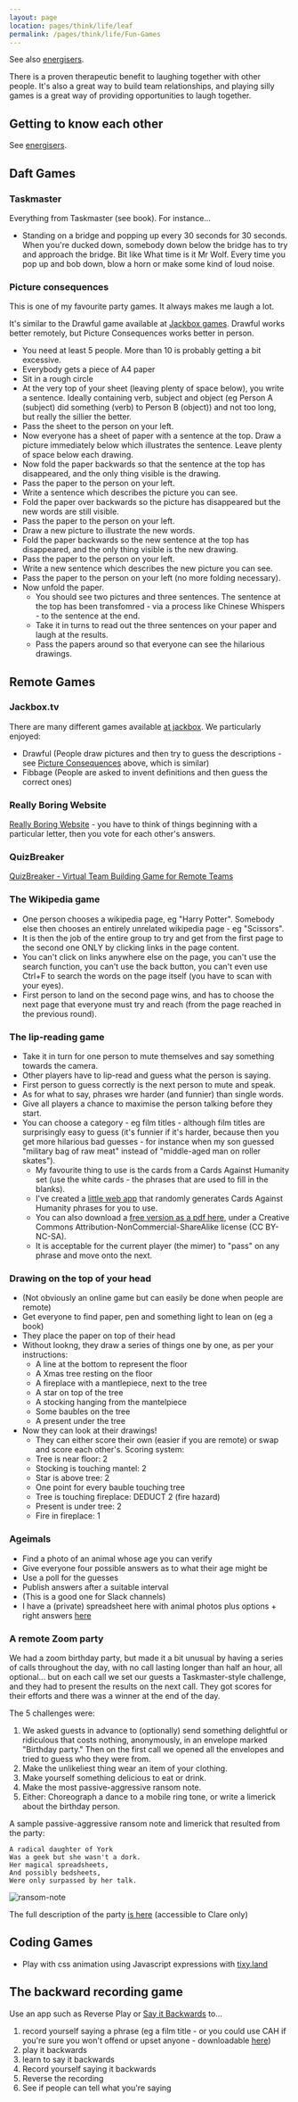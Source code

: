 ```yaml
---
layout: page
location: pages/think/life/leaf
permalink: /pages/think/life/Fun-Games
---
```


See also [energisers](/pages/think/events/workshops/Energisers-and-Warmups).

There is a proven therapeutic benefit to laughing together with other people. It's also a great way to build team relationships, and playing silly games is a great way of providing opportunities to laugh together.

## Getting to know each other

See [energisers](/pages/think/events/workshops/Energisers-and-Warmups#getting-to-know-each-other).

## Daft Games

### Taskmaster

Everything from Taskmaster (see book). For instance...
- Standing on a bridge and popping up every 30 seconds for 30 seconds. When you're ducked down, somebody down below the bridge has to try and approach the bridge. Bit like What time is it Mr Wolf. Every time you pop up and bob down, blow a horn or make some kind of loud noise.

### Picture consequences

This is one of my favourite party games. It always makes me laugh a lot.

It's similar to the Drawful game available at [Jackbox games](#jackbox-tv). Drawful works better remotely, but Picture Consequences works better in person.

- You need at least 5 people. More than 10 is probably getting a bit excessive.
- Everybody gets a piece of A4 paper
- Sit in a rough circle
- At the very top of your sheet (leaving plenty of space below), you write a sentence. Ideally containing verb, subject and object (eg Person A (subject) did something (verb) to Person B (object)) and not too long, but really the sillier the better.
- Pass the sheet to the person on your left.
- Now everyone has a sheet of paper with a sentence at the top. Draw a picture immediately below which illustrates the sentence. Leave plenty of space below each drawing.
- Now fold the paper backwards so that the sentence at the top has disappeared, and the only thing visible is the drawing.
- Pass the paper to the person on your left.
- Write a sentence which describes the picture you can see. 
- Fold the paper over backwards so the picture has disappeared but the new words are still visible.
- Pass the paper to the person on your left.
- Draw a new picture to illustrate the new words.
- Fold the paper backwards so the new sentence at the top has disappeared, and the only thing visible is the new drawing.
- Pass the paper to the person on your left.
- Write a new sentence which describes the new picture you can see. 
- Pass the paper to the person on your left (no more folding necessary).
- Now unfold the paper.
    - You should see two pictures and three sentences. The sentence at the top has been transfomred - via a process like Chinese Whispers - to the sentence at the end.
    - Take it in turns to read out the three sentences on your paper and laugh at the results.
    - Pass the papers around so that everyone can see the hilarious drawings.

## Remote Games

### Jackbox.tv

There are many different games available [at jackbox](https://www.jackboxgames.com/how-to-play/). We particularly enjoyed: 
- Drawful (People draw pictures and then try to guess the descriptions - see [Picture Consequences](#picture-consequences) above, which is similar)
- Fibbage (People are asked to invent definitions and then guess the correct ones)

### Really Boring Website

[Really Boring Website](https://really.boring.website/) - you have to think of things beginning with a particular letter, then you vote for each other's answers.

### QuizBreaker

[QuizBreaker - Virtual Team Building Game for Remote Teams](https://www.quizbreaker.com/)

### The Wikipedia game

- One person chooses a wikipedia page, eg "Harry Potter". Somebody else then chooses an entirely unrelated wikipedia page - eg "Scissors". 
- It is then the job of the entire group to try and get from the first page to the second one ONLY by clicking links in the page content. 
- You can't click on links anywhere else on the page, you can't use the search function, you can't use the back button, you can't even use Ctrl+F to search the words on the page itself (you have to scan with your eyes). 
- First person to land on the second page wins, and has to choose the next page that everyone must try and reach (from the page reached in the previous round).

### The lip-reading game

- Take it in turn for one person to mute themselves and say something towards the camera.
- Other players have to lip-read and guess what the person is saying.
- First person to guess correctly is the next person to mute and speak.
- As for what to say, phrases wre harder (and funnier) than single words.
- Give all players a chance to maximise the person talking before they start.
- You can choose a category - eg film titles - although film titles are surprisingly easy to guess (it's funnier if it's harder, because then you get more hilarious bad guesses - for instance when my son guessed "military bag of raw meat" instead of "middle-aged man on roller skates").
    - My favourite thing to use is the cards from a Cards Against Humanity set (use the white cards - the phrases that are used to fill in the blanks).
    - I've created a [little web app](https://cah-answer-generator.herokuapp.com/) that randomly generates Cards Against Humanity phrases for you to use.
    - You can also download a [free version as a pdf here](https://cards-against-humanity.en.softonic.com/#), under a Creative Commons Attribution-NonCommercial-ShareAlike license (CC BY-NC-SA).
    - It is acceptable for the current player (the mimer) to "pass" on any phrase and move onto the next.

### Drawing on the top of your head

- (Not obviously an online game but can easily be done when people are remote)
- Get everyone to find paper, pen and something light to lean on (eg a book)
- They place the paper on top of their head
- Without lookng, they draw a series of things one by one, as per your instructions:
    - A line at the bottom to represent the floor
    - A Xmas tree resting on the floor
    - A fireplace with a mantlepiece, next to the tree
    - A star on top of the tree
    - A stocking hanging from the mantelpiece
    - Some baubles on the tree
    - A present under the tree
- Now they can look at their drawings!
    - They can either score their own (easier if you are remote) or swap and score each other's. Scoring system:
    - Tree is near floor: 2
    - Stocking is touching mantel: 2
    - Star is above tree: 2
    - One point for every bauble touching tree 
    - Tree is touching fireplace: DEDUCT 2 (fire hazard)
    - Present is under tree: 2
    - Fire in fireplace: 1

### Ageimals

- Find a photo of an animal whose age you can verify
- Give everyone four possible answers as to what their age might be
- Use a poll for the guesses
- Publish answers after a suitable interval
- (This is a good one for Slack channels)
- I have a (private) spreadsheet here with animal photos plus options + right answers [here](https://docs.google.com/spreadsheets/d/1oTQAMuKt2kxLbLG6Ue9qr7CZukd6wT5ovxFhHuEtaPA/edit#gid=0)

### A remote Zoom party

We had a zoom birthday party, but made it a bit unusual by having a series of calls throughout the day, with no call lasting longer than half an hour, all optional... but on each call we set our guests a Taskmaster-style challenge, and they had to present the results on the next call. They got scores for their efforts and there was a winner at the end of the day. 

The 5 challenges were:  

1. We asked guests in advance to (optionally) send something delightful or ridiculous that costs nothing, anonymously, in an envelope marked "Birthday party." Then on the first call we opened all the envelopes and tried to guess who they were from.
2. Make the unlikeliest thing wear an item of your clothing.
3. Make yourself something delicious to eat or drink.
4. Make the most passive-aggressive ransom note.
5. Either: Choreograph a dance to a mobile ring tone, or write a limerick about the birthday person.

A sample passive-aggressive ransom note and limerick that resulted from the party:

```
A radical daughter of York  
Was a geek but she wasn't a dork.  
Her magical spreadsheets,  
And possibly bedsheets,  
Were only surpassed by her talk.  
```

![ransom-note](/resources/images/ransom-note.jpg)

The full description of the party [is here](https://github.com/claresudbery/clare-tech/blob/master/organising/events/zoom-birthday.md) (accessible to Clare only)


## Coding Games

- Play with css animation using Javascript expressions with [tixy.land](/pages/coding/webdev/js/tixy-land)

## The backward recording game

Use an app such as Reverse Play or [Say it Backwards](https://apps.apple.com/tm/app/say-it-backwards-app-lite/id1066924497) to...
1. record yourself saying a phrase (eg a film title - or you could use CAH if you're sure you won't offend or upset anyone - downloadable [here](https://cards-against-humanity.en.softonic.com/#))
2. play it backwards
3. learn to say it backwards
4. Record yourself saying it backwards
5. Reverse the recording
6. See if people can tell what you're saying
